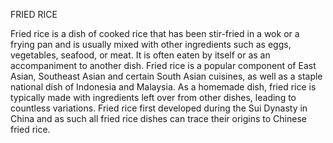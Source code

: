 FRIED RICE

Fried rice is a dish of cooked rice that has been stir-fried in a wok or a frying pan and is usually mixed with other ingredients such as eggs, vegetables, seafood, or meat.
It is often eaten by itself or as an accompaniment to another dish. 
Fried rice is a popular component of East Asian, Southeast Asian and certain South Asian cuisines, as well as a staple national dish of Indonesia and Malaysia.
As a homemade dish, fried rice is typically made with ingredients left over from other dishes, leading to countless variations. 
Fried rice first developed during the Sui Dynasty in China and as such all fried rice dishes can trace their origins to Chinese fried rice.